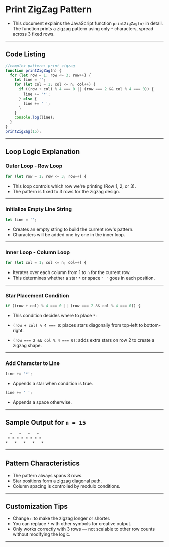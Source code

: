 # Print ZigZag Pattern

- This document explains the JavaScript function `printZigZag(n)` in detail. The function prints a zigzag pattern using only `*` characters, spread across 3 fixed rows.

---

## Code Listing

```js
//complex pattern: print zigzag
function printZigZag(n) {
  for (let row = 1; row <= 3; row++) {
    let line = '';
    for (let col = 1; col <= n; col++) {
      if ((row + col) % 4 === 0 || (row === 2 && col % 4 === 0)) {
        line += '*';
      } else {
        line += ' ';
      }
    }
    console.log(line);
  }
}
printZigZag(15);
```

---

## Loop Logic Explanation

### Outer Loop - Row Loop

```js
for (let row = 1; row <= 3; row++) {
```

- This loop controls which row we're printing (Row 1, 2, or 3).
- The pattern is fixed to 3 rows for the zigzag design.

---

### Initialize Empty Line String

```js
let line = '';
```

- Creates an empty string to build the current row's pattern.
- Characters will be added one by one in the inner loop.

---

### Inner Loop - Column Loop

```js
for (let col = 1; col <= n; col++) {
```

- Iterates over each column from 1 to `n` for the current row.
- This determines whether a star `*` or space `' '` goes in each position.

---

### Star Placement Condition

```js
if ((row + col) % 4 === 0 || (row === 2 && col % 4 === 0)) {
```

- This condition decides where to place `*`:

- `(row + col) % 4 === 0`: places stars diagonally from top-left to bottom-right.
- `(row === 2 && col % 4 === 0)`: adds extra stars on row 2 to create a zigzag shape.

---

### Add Character to Line

```js
line += '*';
```

- Appends a star when condition is true.

```js
line += ' ';
```

- Appends a space otherwise.

---

## Sample Output for `n = 15`

```
  *   *   *   *  
 * * * * * * * * 
*   *   *   *   *
```

---

## Pattern Characteristics

- The pattern always spans 3 rows.
- Star positions form a zigzag diagonal path.
- Column spacing is controlled by modulo conditions.

---

## Customization Tips

- Change `n` to make the zigzag longer or shorter.
- You can replace `*` with other symbols for creative output.
- Only works correctly with 3 rows — not scalable to other row counts without modifying the logic.

---
